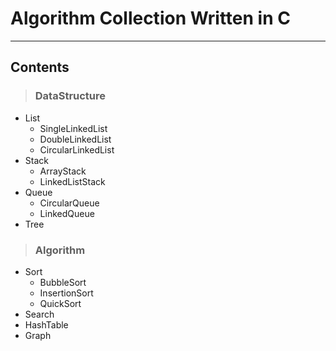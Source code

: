 # Algorithm Collection Written in C
---
## Contents

> ### DataStructure
* List
  * SingleLinkedList
  * DoubleLinkedList
  * CircularLinkedList
* Stack
  * ArrayStack
  * LinkedListStack
* Queue
  * CircularQueue
  * LinkedQueue
* Tree

> ### Algorithm
* Sort
  * BubbleSort
  * InsertionSort
  * QuickSort
* Search
* HashTable
* Graph

